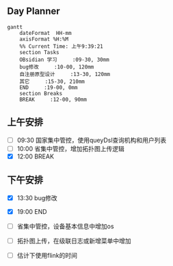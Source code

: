 ## Day Planner
```mermaid
gantt
    dateFormat  HH-mm
    axisFormat %H:%M
    %% Current Time: 上午9:39:21
    section Tasks
    OBsidian 学习     :09-30, 30mm
    bug修改     :10-00, 120mm
    自注册原型设计     :13-30, 120mm
    其它     :15-30, 210mm
    END     :19-00, 0mm
    section Breaks
    BREAK     :12-00, 90mm
```


## 上午安排
- [ ] 09:30 国家集中管控，使用queyDsl查询机构和用户列表
- [ ] 10:00 省集中管控，增加拓扑图上传逻辑
- [x] 12:00 BREAK

## 下午安排
- [x] 13:30 bug修改
- [x] 19:00 END

- [ ] 省集中管控，设备基本信息中增加os
- [ ] 拓扑图上传，在级联日志或新增菜单中增加
- [ ] 估计下使用flink的时间